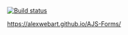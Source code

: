 [![Build status](https://ci.appveyor.com/api/projects/status/ol38adxjbwsueqe0?svg=true)](https://ci.appveyor.com/project/AlexWEBArt/ajs-forms)

https://alexwebart.github.io/AJS-Forms/